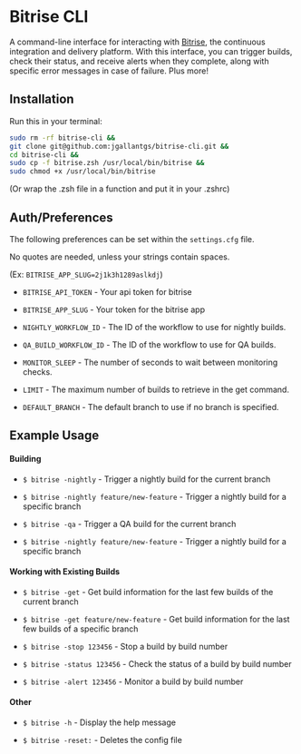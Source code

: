 # Bitrise CLI

A command-line interface for interacting with [Bitrise](https://bitrise.io/ "Bitrise"), the continuous integration and delivery platform. With this interface, you can trigger builds, check their status, and receive alerts when they complete, along with specific error messages in case of failure. Plus more!



## Installation

Run this in your terminal:
```sh
sudo rm -rf bitrise-cli &&
git clone git@github.com:jgallantgs/bitrise-cli.git &&
cd bitrise-cli &&
sudo cp -f bitrise.zsh /usr/local/bin/bitrise &&
sudo chmod +x /usr/local/bin/bitrise
```
(Or wrap the .zsh file in a function and put it in your .zshrc)

## Auth/Preferences
The following preferences can be set within the `settings.cfg` file.

No quotes are needed, unless your strings contain spaces.

(Ex: `BITRISE_APP_SLUG=2j1k3h1289aslkdj`)


- `BITRISE_API_TOKEN` - Your api token for bitrise

- `BITRISE_APP_SLUG` - Your token for the bitrise app

- `NIGHTLY_WORKFLOW_ID` - The ID of the workflow to use for nightly builds.

- `QA_BUILD_WORKFLOW_ID` - The ID of the workflow to use for QA builds.

- `MONITOR_SLEEP` - The number of seconds to wait between monitoring checks.

- `LIMIT` - The maximum number of builds to retrieve in the get command.

- `DEFAULT_BRANCH` - The default branch to use if no branch is specified.



## Example Usage

#### Building
- `$ bitrise -nightly` - Trigger a nightly build for the current branch

- `$ bitrise -nightly feature/new-feature` - Trigger a nightly build for a specific branch

- `$ bitrise -qa` - Trigger a QA build for the current branch

- `$ bitrise -nightly feature/new-feature` - Trigger a nightly build for a specific branch


#### Working with Existing Builds
- `$ bitrise -get` - Get build information for the last few builds of the current branch

- `$ bitrise -get feature/new-feature` - Get build information for the last few builds of a specific branch

- `$ bitrise -stop 123456` - Stop a build by build number

- `$ bitrise -status 123456`  -  Check the status of a build by build number

- `$ bitrise -alert 123456` -  Monitor a build by build number


#### Other
- `$ bitrise -h` -  Display the help message

- `$ bitrise -reset:` -   Deletes the config file
